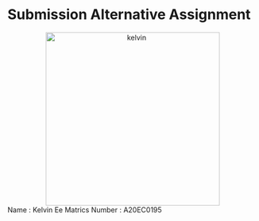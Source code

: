 # Submission Alternative Assignment


<center><img src="https://github.com/drshahizan/SECP3843/assets/97009562/2baa980c-6f38-4117-9578-d3f560da6d83" alt="kelvin" title="kelvin-photo" height="350" /></center>
Name : Kelvin Ee
Matrics Number : A20EC0195

